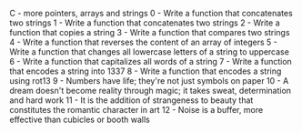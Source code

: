 C - more pointers, arrays and strings
0 - Write a function that concatenates two strings
1 - Write a function that concatenates two strings
2 - Write a function that copies a string
3 - Write a function that compares two strings
4 - Write a function that reverses the content of an array of integers
5 - Write a function that changes all lowercase letters of a string to uppercase
6 - Write a function that capitalizes all words of a string
7 - Write a function that encodes a string into 1337
8 - Write a function that encodes a string using rot13
9 - Numbers have life; they're not just symbols on paper
10 - A dream doesn't become reality through magic; it takes sweat, determination and hard work
11 - It is the addition of strangeness to beauty that constitutes the romantic character in art
12 - Noise is a buffer, more effective than cubicles or booth walls
